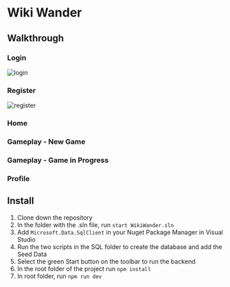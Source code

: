 # Wiki Wander

## Walkthrough

### Login
![login](images/Login.png)

### Register
![register](images/Register.png)

### Home

### Gameplay - New Game

### Gameplay - Game in Progress

### Profile 


## Install

1. Clone down the repository
2. In the folder with the .sln file, run `start WikiWander.sln`
3. Add `Microsoft.Data.SqlClient` in your Nuget Package Manager in Visual Studio
4. Run the two scripts in the SQL folder to create the database and add the Seed Data
5. Select the green Start button on the toolbar to run the backend
6. In the root folder of the project run `npm install`
7. In root folder, run `npm run dev`

